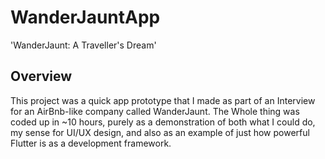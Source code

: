 # WanderJauntApp

'WanderJaunt: A Traveller's Dream'

## Overview

This project was a quick app prototype that I made as part of an Interview for an AirBnb-like company called WanderJaunt. The Whole thing was coded up in ~10 hours, purely as a demonstration of both what I could do, my sense for UI/UX design, and also as an example of just how powerful Flutter is as a development framework.
